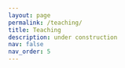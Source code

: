 ```yaml
---
layout: page
permalink: /teaching/
title: Teaching
description: under construction
nav: false
nav_order: 5
---
```



